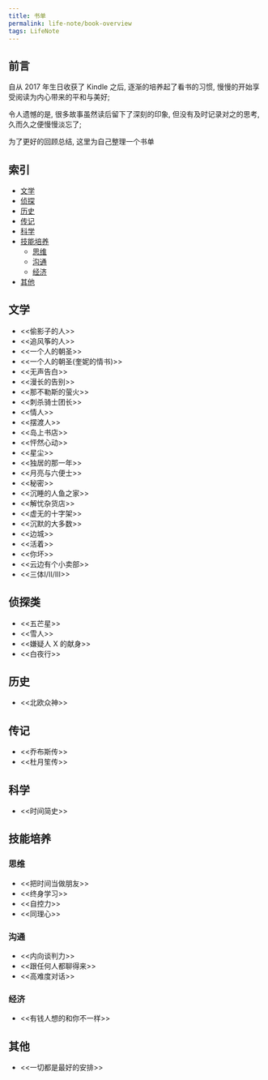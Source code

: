 ```yaml
---
title: 书单
permalink: life-note/book-overview
tags: LifeNote
---
```


## 前言
自从 2017 年生日收获了 Kindle 之后, 逐渐的培养起了看书的习惯, 慢慢的开始享受阅读为内心带来的平和与美好; 

令人遗憾的是, 很多故事虽然读后留下了深刻的印象, 但没有及时记录对之的思考, 久而久之便慢慢淡忘了; 

为了更好的回顾总结, 这里为自己整理一个书单

<!--more-->

## 索引
- [文学](https://sharrychoo.github.io/blog/2018/05/01/book-list.html#%E6%96%87%E5%AD%A6)
- [侦探](https://sharrychoo.github.io/blog/2018/05/01/book-list.html#%E4%BE%A6%E6%8E%A2%E7%B1%BB)
- [历史](https://sharrychoo.github.io/blog/2018/05/01/book-list.html#%E5%8E%86%E5%8F%B2)
- [传记](https://sharrychoo.github.io/blog/2018/05/01/book-list.html#%E4%BC%A0%E8%AE%B0)
- [科学](https://sharrychoo.github.io/blog/2018/05/01/book-list.html#%E7%A7%91%E5%AD%A6)
- [技能培养](https://sharrychoo.github.io/blog/2018/05/01/book-list.html#%E6%8A%80%E8%83%BD%E5%9F%B9%E5%85%BB)
  - [思维](https://sharrychoo.github.io/blog/2018/05/01/book-list.html#%E6%80%9D%E7%BB%B4)
  - [沟通](https://sharrychoo.github.io/blog/2018/05/01/book-list.html#%E6%B2%9F%E9%80%9A)
  - [经济](https://sharrychoo.github.io/blog/2018/05/01/book-list.html#%E7%BB%8F%E6%B5%8E)
- [其他](https://sharrychoo.github.io/blog/2018/05/01/book-list.html#%E5%85%B6%E4%BB%96)

## 文学
- <<偷影子的人>>
- <<追风筝的人>>
- <<一个人的朝圣>>
- <<一个人的朝圣(奎妮的情书)>>
- <<无声告白>>
- <<漫长的告别>>
- <<那不勒斯的萤火>>
- <<刺杀骑士团长>>
- <<情人>>
- <<摆渡人>>
- <<岛上书店>>
- <<怦然心动>>
- <<星尘>>
- <<独居的那一年>>
- <<月亮与六便士>>
- <<秘密>>
- <<沉睡的人鱼之家>>
- <<解忧杂货店>>
- <<虚无的十字架>>
- <<沉默的大多数>>
- <<边城>>
- <<活着>>
- <<你坏>>
- <<云边有个小卖部>>
- <<三体I/II/III>>

## 侦探类
- <<五芒星>>
- <<雪人>>
- <<嫌疑人 X 的献身>>
- <<白夜行>>

## 历史
- <<北欧众神>>

## 传记
- <<乔布斯传>>
- <<杜月笙传>>

## 科学
- <<时间简史>>

## 技能培养
### 思维
- <<把时间当做朋友>>
- <<终身学习>>
- <<自控力>>
- <<同理心>>

### 沟通
- <<内向谈判力>>
- <<跟任何人都聊得来>>
- <<高难度对话>>

### 经济
- <<有钱人想的和你不一样>>

## 其他
- <<一切都是最好的安排>>